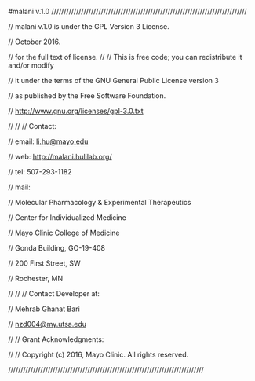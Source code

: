#malani v.1.0
///////////////////////////////////////////////////////////////////////////////

//  malani v.1.0 is under the GPL Version 3 License.

//  October 2016.

//  for the full text of license.
//
//    This is free code; you can redistribute it and/or modify

//    it under the terms of the GNU General Public License version 3 

//    as published by the Free Software Foundation.

//    http://www.gnu.org/licenses/gpl-3.0.txt

// 
//
//    Contact:

//    email: li.hu@mayo.edu

//    web: http://malani.hulilab.org/

//    tel: 507-293-1182

//    mail: 

//    Molecular Pharmacology & Experimental Therapeutics

//    Center for Individualized Medicine

//    Mayo Clinic College of Medicine

//    Gonda Building, GO-19-408

//    200 First Street, SW

//    Rochester, MN

//
//
//    Contact Developer at:

//    Mehrab Ghanat Bari

//    nzd004@my.utsa.edu

//
//    Grant Acknowledgments:

//
// Copyright (c) 2016, Mayo Clinic. All rights reserved.

///////////////////////////////////////////////////////////////////////////////


